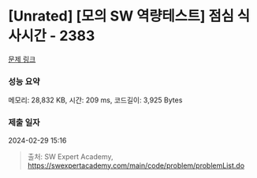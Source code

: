 # [Unrated] [모의 SW 역량테스트] 점심 식사시간 - 2383 

[문제 링크](https://swexpertacademy.com/main/code/problem/problemDetail.do?contestProbId=AV5-BEE6AK0DFAVl) 

### 성능 요약

메모리: 28,832 KB, 시간: 209 ms, 코드길이: 3,925 Bytes

### 제출 일자

2024-02-29 15:16



> 출처: SW Expert Academy, https://swexpertacademy.com/main/code/problem/problemList.do